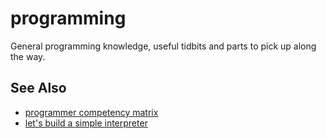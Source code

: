 # programming
General programming knowledge, useful tidbits and parts to pick up along the
way.

## See Also
- [programmer competency matrix](http://sijinjoseph.com/programmer-competency-matrix/)
- [let's build a simple interpreter](http://ruslanspivak.com/lsbasi-part1/)
